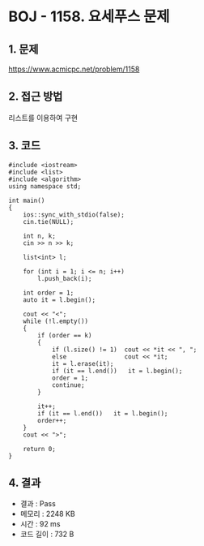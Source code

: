 # BOJ - 1158. 요세푸스 문제

## 1. 문제  
https://www.acmicpc.net/problem/1158
## 2. 접근 방법  
리스트를 이용하여 구현
## 3. 코드  
```
#include <iostream>
#include <list>
#include <algorithm>
using namespace std;

int main()
{
    ios::sync_with_stdio(false); 
    cin.tie(NULL);   

    int n, k;
    cin >> n >> k;

    list<int> l;

    for (int i = 1; i <= n; i++)
        l.push_back(i);

    int order = 1;
    auto it = l.begin();

    cout << "<";
    while (!l.empty())
    {
        if (order == k)
        {
            if (l.size() != 1)  cout << *it << ", ";
            else                cout << *it;
            it = l.erase(it);
            if (it == l.end())   it = l.begin();
            order = 1;
            continue;
        }

        it++;
        if (it == l.end())   it = l.begin();
        order++;
    }
    cout << ">";

    return 0;
}
```
## 4. 결과
- 결과 : Pass
- 메모리 : 2248 KB
- 시간 : 92 ms
- 코드 길이 : 732 B